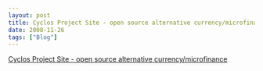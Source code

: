 ```yaml
---
layout: post
title: Cyclos Project Site - open source alternative currency/microfinance
date: 2008-11-26
tags: ["Blog"]
---
```


[Cyclos Project Site - open source alternative currency/microfinance](http://project.cyclos.org/)